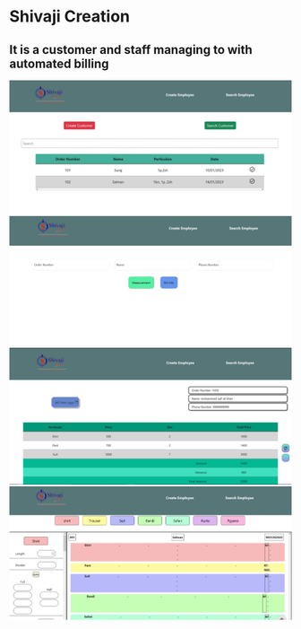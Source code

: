 # Shivaji Creation

## It is a customer and staff managing to with automated billing

![Home Page](readmeImages/home.PNG)
![Cutomer](readmeImages/customer.PNG)
![Bill Page](readmeImages/bill.PNG)
![Measurement Page](readmeImages/measurement.PNG)